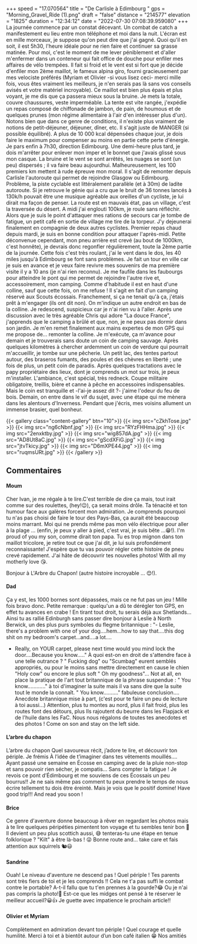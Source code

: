 +++
speed = "17.070564"
title = "De Carlisle à Edimbourg "
gps = "Morning_Gravel_Ride (1).png"
draft = "false"
distance = "214577"
elevation = "1825"
duration = "12:34:12"
date = "2022-07-30 07:08:39.959080"
+++
La journée commence par un constat décevant. Un combat de catch a manifestement eu lieu entre mon téléphone et moi dans la nuit. L'écran est en mille morceaux, je suppose qu'on peut dire que j'ai gagné. Quoi qu'il en soit, il est 5h30, l'heure idéale pour ne rien faire et continuer sa grasse matinée. Pour moi, c'est le moment de me lever péniblement et d'aller m'enfermer dans un conteneur qui fait office de douche pour enfiler mes affaires de vélo trempées. Il fait si froid et le vent est si fort que je décide d'enfiler mon 2ème maillot, le fameux alpina giro, fourni gracieusement par mes velociste préférés (Myriam et Olivier -si vous lisez ceci- merci mille fois, vous êtes vraiment les meilleurs, je n'en serais pas là sans vos conseils avisés et votre matériel incroyable). Ce maillot est bien plus épais et plus voyant, je me dis que ça passera mieux sous la bruine. Je mets la totale, couvre chaussures, veste imperméable.
La tente est vite rangée, j'expédie un repas composé de chiffonade de jambon, de pain, de houmous et de quelques prunes (mon régime alimentaire à l'air d'en intéresser plus d'un). Notons bien que dans ce genre de conditions, il n'existe plus vraiment de notions de petit-déjeuner, déjeuner, dîner, etc. Il s'agit juste de MANGER (si possible équilibré). A plus de 10 000 kcal dépensées chaque jour, je dois faire le maximum pour compenser au moins en partie cette perte d'énergie. Je pars enfin à 7h30, direction Edimbourg. Une demi-heure plus tard, je dois m'arrêter pour enlever mon imper et le bonnet que j'avais glissé sous mon casque. La bruine et le vent se sont arrêtés, les nuages se sont (un peu) dispersés ; il va faire beau aujourdhui. Malheureusement, les 100 premiers km mettent à rude épreuve mon moral. Il s'agit de remonter depuis Carlisle l'autoroute qui permet de rejoindre Glasgow ou Edimbourg. Problème, la piste cyclable est littéralement parallèle (et à 30m) de ladite autoroute. Si je retrouve le génie qui a cru que le bruit de 36 tonnes lancés à 130k/h pouvait être une musique agréable aux oreilles d'un cycliste, je lui dirait ma façon de penser. La route est en mauvais état, pas un village, c'est la traversée du désert. A midi j'ai englouti 100km, je roule sans réfléchir. Alors que je suis le point d'attaquer mes rations de secours car je tombe de fatigue, un petit café en sortie de village me tire de la torpeur. J'y dejeunerai finalement en compagnie de deux autres cyclistes. Premier repas chaud depuis mardi, je suis en bonne condition pour attaquer l'après-midi. Petite déconvenue cependant, mon pneu arrière est crevé (au bout de 1000km, c'est honnête), je devrais donc regonfler régulièrement, toute la 2ème partie de la journée. Cette fois c'est très roulant, j'ai le vent dans le dos, les 40 miles jusqu'à Edimbourg se font sans problèmes. Je fait un tour en ville car je suis en avance et je veux faire revivre mes souvenirs de ma première visite il y a 10 ans (je n'ai rien reconnu). Je me faufile dans les faubourgs pour atteindre le pont qui me permet de rejoindre l'autre rive et, accessoirement, mon camping. Comme d'habitude il est en haut d'une colline, sauf que cette fois, on me refuse ! Il s'agit en fait d'un camping réservé aux Scouts écossais. Franchement, si ça ne tenait qu'à ça, j'étais prêt à m'engager (ils ont dit non). On m'indique un autre endroit en bas de la colline. Je redescend, suspicieux car je n'ai rien vu à l'aller. Après une discussion avec le très agréable Chris qui adore "La douce France", j'apprends que le camping a brûlé et que, non, je ne peux pas dormir dans son jardin. Je m'en remet finalement aux mains expertes de mon GPS qui me propose de... remonter la colline. Je m'exécute, ça m'avance pour demain et je trouverais sans doute un coin de camping sauvage. Après quelques kilomètres à chercher ardemment un coin de verdure qui pourrait m'accueillir, je tombe sur une pêcherie. Un petit lac, des tentes partout autour, des braseros fumants, des poules et des chèvres en liberté ; une fois de plus, un petit coin de paradis. Après quelques tractations avec le papy propriétaire des lieux, dont je comprends un mot sur trois, je peux m'installer. L'ambiance, c'est spécial, très redneck. Coupe militaire obligatoire, treillis, bière et canne à pêche en accessoires indispensables. Mais le coin est tranquille et -l'ai-je assez dit ?- j'aime l'odeur du feu de bois. Demain, on entre dans le vif du sujet, avec une étape qui me mènera dans les alentours d'Inverness. Pendant que j'écris, mes voisins allument un immense brasier, quel bonheur.

{{< gallery class="content-gallery" btn="10">}}
{{< img src="cZkhTose.jpg" >}}
{{< img src="ng6cNbnf.jpg" >}}
{{< img src="RYzFHHma.jpg" >}}
{{< img src="2enxktby.jpg" >}}
{{< img src="wig857dA.jpg" >}}
{{< img src="AD8Ut8aC.jpg" >}}
{{< img src="gScdXFiG.jpg" >}}
{{< img src="jtvTkicy.jpg" >}}
{{< img src="D6mXPE44.jpg" >}}
{{< img src="ruqmsURt.jpg" >}}
{{< /gallery >}}

## Commentaires
#### Moum
Cher Ivan, je me régale à te lire.C'est terrible de dire ça mais, tout irait comme sur des roulettes, (hey!😉), ça serait moins drôle. Ta ténacité et ton humour face aux galères forcent mon admiration. Je comprends pourquoi tu n'as pas choisi de faire le tour des Pays-Bas, ça aurait été beaucoup moins marrant. Moi qui ne prends même pas mon vélo électrique pour aller à la plage ... (enfin, je peux y aller à pied, c'est vrai, je suis bête ...😁!).
I'm proud of you my son, comme dirait ton papa. Tu es trop mignon dans ton maillot tricolore, je retire tout ce que j'ai dit, je lui suis profondément reconnaissante!
J'espère que tu vas pouvoir régler cette histoire de pneu crevé rapidement. J'ai hâte de découvrir tes nouvelles photos!
With all my motherly love 😘. 

Bonjour à L'Arbre du Chapon! (autre histoire incroyable ... 😊!).
#### Dad
Ça y est, les 1000 bornes sont dépassées, mais ce ne fut pas un jeu !
Mille fois bravo donc.
Petite remarque : quelqu'un a dû te dérégler ton GPS, en effet tu avances en crabe ! En tirant tout droit, tu serais déjà aux Shetlands...
Ainsi tu as rallié Edinburgh sans passer dire bonjour à Leslie à North Berwick, un des plus purs symboles du flegme britannique :
"- Leslie, there's a problem with one of your dog....hem...how to say that....this dog shit on my bedroom's carpet...and....a lot....
- Really, on YOUR carpet, please next time would you mind lock the door....Because you know....."
À quoi est-on en droit de s'attendre face à une telle outrance ? " Fucking dog" ou "Scumbag" eurent semblés appropriés, ou pour le moins sans mettre directement en cause le chien "Holy cow" ou encore le plus soft " Oh my goodness"...
Not at all, en place la pratique de l'art tout britannique de la phrase suspendue : " You know............" à toi d'imaginer la suite mais il va sans dire que la suite tout le monde la connaît. " You know.........." fabuleuse conclusion....
Anecdote britannique mise à part, (c'est pour te faire un peu de lecture à toi aussi...)
Attention, plus tu montes au nord, plus il fait froid, plus les routes font des détours, plus Ils rajoutent du beurre dans les Flapjack et de l'huile dans les FaC.
Nous nous régalons de toutes tes anecdotes et des photos !
Come on son and stay on the left side.
#### L’arbre du chapon
L’arbre du chapon
Quel savoureux récit, j’adore te lire, et découvrir ton périple. Je frémis À l’idée de t’imaginer dans tes vêtements mouillés…. Ayant passé une semaine en Écosse en camping avec de la pluie non-stop et sans pouvoir rien sécher, je  compatis… Sans compter la fatigue !
Je revois ce pont d’Édimbourg et me souviens de ces Écossais un peu bourrus!! 
Je ne sais même pas comment tu peux prendre le temps de nous écrire tellement tu dois être éreinté. 
Mais je vois que le positif domine! 
Have good trip!!! And read you soon !
#### Brice
Ce genre d'aventure donne beaucoup à rêver en regardant les photos mais à te lire quelques péripéties pimentent ton voyage et tu sembles tenir bon 💪 Il devient un peu plus scottich aussi, 😅 tenteras-tu une étape en tenue folklorique ? "Kilt" à être là-bas ! 😜 Bonne route and... take care et fais attention aux squirrels 🐿😃
#### Sandrine
Ouah! Le niveau d'aventure ne descend pas ! Quel périple ! Tes parents sont très fiers de toi et je les comprends !! 
Cela ne t'a pas suffi le combat contre le portable? A-t-il fallu que tu t'en prennes à la gourde?😂 Ou je n'ai pas compris la photo!🤔
Est-ce que les midges ont pensé à te réserver le meilleur accueil?😀👍
Je guette avec impatience le prochain article!!
#### Olivier et Myriam
Complètement en admiration devant ton périple !
Quel courage et quelle humilité.
Merci à toi et à bientôt autour d’un bon café italien 😁
Nos amitiés
